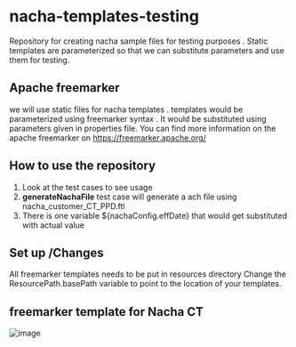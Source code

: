# nacha-templates-testing
Repository for creating nacha sample files for testing purposes .  Static templates are parameterized so that we can substitute parameters and use them for testing.

## Apache freemarker 
we will use static files for nacha templates . templates would be parameterized using freemarker syntax . It would be substituted using parameters given in properties file. You can find more information on the apache freemarker on https://freemarker.apache.org/

## How to use the repository
1. Look at the test cases to see usage
2. **generateNachaFile** test case will generate a ach file using nacha_customer_CT_PPD.ftl
3. There is one variable ${nachaConfig.effDate} that would get substituted with actual value

## Set up /Changes 
All freemarker templates needs to be put in resources directory 
Change the ResourcePath.basePath variable to point to the location of your templates.

## freemarker template for Nacha CT
![image](https://github.com/tanmaypatil/nacha-templates-testing/assets/5380383/322ab5b7-0180-4a84-96a5-17b1afa9c1ec)



